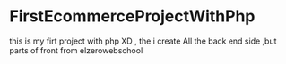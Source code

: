 # FirstEcommerceProjectWithPhp
this is my firt project with php XD , the i create All the back end side ,but parts of front from elzerowebschool
